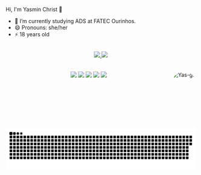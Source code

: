 Hi, I'm Yasmin Christ 👋


- 📓 I’m currently studying ADS at FATEC Ourinhos.
- 😄 Pronouns: she/her
- ⚡ 18 years old

<br>

<div align="center">
  <a href="https://github.com/yaschrist">
  <img height="150em" src="https://github-readme-stats.vercel.app/api?username=yaschrist&show_icons=true&theme=dracula&include_all_commits=true&count_private=true"/>
  <img height="150em" src="https://github-readme-stats.vercel.app/api/top-langs/?username=yaschrist&layout=compact&langs_count=7&theme=dracula"/>
</div>
  
  <br>
  <br>
  
<div> 
  <center>
  <a href="https://www.instagram.com/miinklly/" target="_blank"><img src="https://img.shields.io/badge/-Instagram-%23E4405F?style=for-the-badge&logo=instagram&logoColor=white" target="_blank"></a>
  <a href = "mailto:christkyasmin@gmail.com"><img src="https://img.shields.io/badge/-Gmail-%23333?style=for-the-badge&logo=gmail&logoColor=white" target="_blank"></a>
  <a href="https://www.linkedin.com/in/yasmin-christ-650826209/" target="_blank"><img src="https://img.shields.io/badge/-LinkedIn-%230077B5?style=for-the-badge&logo=linkedin&logoColor=white" target="_blank"></a> 
     <a href="https://open.spotify.com/user/5mzpqa21lbfyczkxq7zea2iua" target="_blank"><img src="https://img.shields.io/badge/-Spotify-success?style=for-the-badge&logo=spotify&logoColor=white" target="_blank"></a>
     <a href="https://codepen.io/miinklly" target="_blank"><img src="https://img.shields.io/badge/-Codepen-black?style=for-the-badge&logo=codepen&logoColor=white" target="_blank"></a>
     <img align="right" alt="Yas-gif" height="150" style="border-radius:50px;" src="https://media.discordapp.net/attachments/778726676783693846/899149064527052800/Webp.net-gifmaker.gif">
  </center>
  </div>
  
![Snake animation](https://github.com/yaschrist/yaschrist/blob/output/github-contribution-grid-snake.svg)
 
